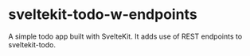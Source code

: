 # sveltekit-todo-w-endpoints

A simple todo app built with SvelteKit.
It adds use of REST endpoints to sveltekit-todo.
